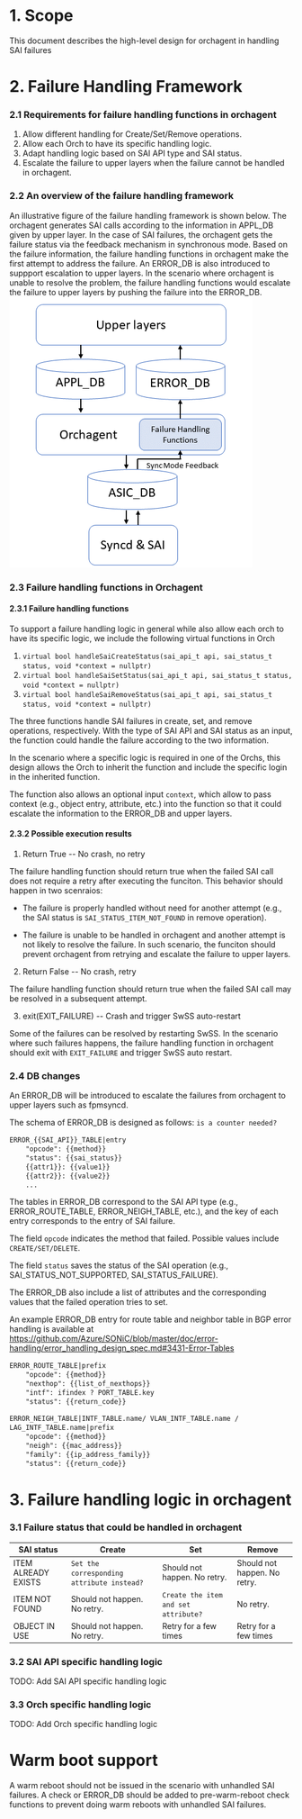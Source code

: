 # 1. Scope
This document describes the high-level design for orchagent in handling SAI failures


# 2. Failure Handling Framework
### 2.1 Requirements for failure handling functions in orchagent
1. Allow different handling for Create/Set/Remove operations.
1. Allow each Orch to have its specific handling logic.
1. Adapt handling logic based on SAI API type and SAI status.
1. Escalate the failure to upper layers when the failure cannot be handled in orchagent.

### 2.2 An overview of the failure handling framework
An illustrative figure of the failure handling framework is shown below.
The orchagent generates SAI calls according to the information in APPL_DB given by upper layer.
In the case of SAI failures, the orchagent gets the failure status via the feedback mechanism in synchronous mode.
Based on the failure information, the failure handling functions in orchagent make the first attempt to address the failure.
An ERROR_DB is also introduced to suppport escalation to upper layers.
In the scenario where orchagent is unable to resolve the problem, the failure handling functions would escalate the failure to upper layers by pushing the failure into the ERROR_DB.
<img src="Framework.png">

### 2.3 Failure handling functions in Orchagent
#### 2.3.1 Failure handling functions
To support a failure handling logic in general while also allow each orch to have its specific logic, we include the following virtual functions in Orch
1. `virtual bool handleSaiCreateStatus(sai_api_t api, sai_status_t status, void *context = nullptr)`
2. `virtual bool handleSaiSetStatus(sai_api_t api, sai_status_t status, void *context = nullptr)`
3. `virtual bool handleSaiRemoveStatus(sai_api_t api, sai_status_t status, void *context = nullptr)`

The three functions handle SAI failures in create, set, and remove operations, respectively.
With the type of SAI API and SAI status as an input, the function could handle the failure according to the two information.

In the scenario where a specific logic is required in one of the Orchs, this design allows the Orch to inherit the function and include the specific login in the inherited function.

The function also allows an optional input `context`, which allow to pass context (e.g., object entry, attribute, etc.) into the function so that it could escalate the information to the ERROR_DB and upper layers.

#### 2.3.2 Possible execution results
1. Return True --  No crash, no retry

The failure handling function should return true when the failed SAI call does not require a retry after executing the funciton.
This behavior should happen in two scenraios:
    
* The failure is properly handled without need for another attempt (e.g., the SAI status is `SAI_STATUS_ITEM_NOT_FOUND` in remove operation).

* The failure is unable to be handled in orchagent and another attempt is not likely to resolve the failure. In such scenario, the funciton should prevent orchagent from retrying and escalate the failure to upper layers.

2. Return False --  No crash, retry

The failure handling function should return true when the failed SAI call may be resolved in a subsequent attempt.

3. exit(EXIT_FAILURE) -- Crash and trigger SwSS auto-restart

Some of the failures can be resolved by restarting SwSS.
In the scenario where such failures happens, the failure handling function in orchagent should exit with `EXIT_FAILURE` and trigger SwSS auto restart.



### 2.4 DB changes
An ERROR_DB will be introduced to escalate the failures from orchagent to upper layers such as fpmsyncd.

The schema of ERROR_DB is designed as follows: `is a counter needed?`
```
ERROR_{{SAI_API}}_TABLE|entry
    "opcode": {{method}}
    "status": {{sai_status}}
    {{attr1}}: {{value1}}
    {{attr2}}: {{value2}}
    ...
```

The tables in ERROR_DB correspond to the SAI API type (e.g., ERROR_ROUTE_TABLE, ERROR_NEIGH_TABLE, etc.), and the key of each entry corresponds to the entry of SAI failure.

The field `opcode` indicates the method that failed. 
Possible values include `CREATE/SET/DELETE`.

The field `status` saves the status of the SAI operation (e.g., SAI_STATUS_NOT_SUPPORTED, SAI_STATUS_FAILURE).

The ERROR_DB also include a list of attributes and the corresponding values that the failed operation tries to set.
  
An example ERROR_DB entry for route table and neighbor table in BGP error handling is available at https://github.com/Azure/SONiC/blob/master/doc/error-handling/error_handling_design_spec.md#3431-Error-Tables
```
ERROR_ROUTE_TABLE|prefix
    "opcode": {{method}}
    "nexthop": {{list_of_nexthops}}
    "intf": ifindex ? PORT_TABLE.key
    "status": {{return_code}}
```

```
ERROR_NEIGH_TABLE|INTF_TABLE.name/ VLAN_INTF_TABLE.name / LAG_INTF_TABLE.name|prefix
    "opcode": {{method}}
    "neigh": {{mac_address}}
    "family": {{ip_address_family}}
    "status": {{return_code}}
```

# 3. Failure handling logic in orchagent
### 3.1 Failure status that could be handled in orchagent
| SAI status | Create | Set | Remove |
|-----|-----|-----|-----|
| ITEM ALREADY EXISTS           | `Set the  corresponding attribute instead?` | Should not happen. No retry. | Should not happen. No retry. |
| ITEM NOT FOUND                | Should not happen. No retry. | `Create the item and set attribute?` | No retry. 
| OBJECT IN USE                 | Should not happen. No retry. | Retry for a few times | Retry for a few times |


### 3.2 SAI API specific handling logic
TODO: Add SAI API specific handling logic


### 3.3 Orch specific handling logic
TODO: Add Orch specific handling logic

# Warm boot support
A warm reboot should not be issued in the scenario with unhandled SAI failures.
A check or ERROR_DB should be added to pre-warm-reboot check functions to prevent doing warm reboots with unhandled SAI failures.
